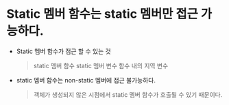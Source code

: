 # Static 멤버 함수는 static 멤버만 접근 가능하다.

- Static 멤버 함수가 접근 할 수 있는 것

    > static 멤버 함수
    > static 멤버 변수
    > 함수 내의 지역 변수


- static 멤버 함수는 non-static 멤버에 접근 불가능하다.

    > 객체가 생성되지 않은 시점에서 static 멤버 함수가 호출될 수 있기 때문이다.